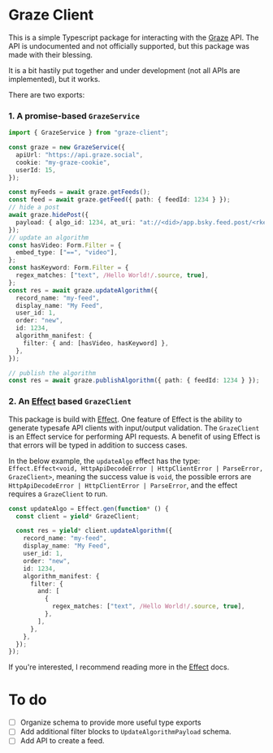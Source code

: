 # Graze Client

This is a simple Typescript package for interacting with the [Graze](https://graze.social/) API. The API is undocumented and not officially supported, but this package was made with their blessing.

It is a bit hastily put together and under development (not all APIs are implemented), but it works.

There are two exports:

### 1. A promise-based `GrazeService`

```ts
import { GrazeService } from "graze-client";

const graze = new GrazeService({
  apiUrl: "https://api.graze.social",
  cookie: "my-graze-cookie",
  userId: 15,
});

const myFeeds = await graze.getFeeds();
const feed = await graze.getFeed({ path: { feedId: 1234 } });
// hide a post
await graze.hidePost({
  payload: { algo_id: 1234, at_uri: "at://<did>/app.bsky.feed.post/<rkey>" },
});
// update an algorithm
const hasVideo: Form.Filter = {
  embed_type: ["==", "video"],
};
const hasKeyword: Form.Filter = {
  regex_matches: ["text", /Hello World!/.source, true],
};
const res = await graze.updateAlgorithm({
  record_name: "my-feed",
  display_name: "My Feed",
  user_id: 1,
  order: "new",
  id: 1234,
  algorithm_manifest: {
    filter: { and: [hasVideo, hasKeyword] },
  },
});

// publish the algorithm
const res = await graze.publishAlgorithm({ path: { feedId: 1234 } });
```

### 2. An [Effect](https://effect.website/) based `GrazeClient`

This package is build with [Effect](https://effect.website/). One feature of Effect is the ability to generate typesafe API clients with input/output validation. The `GrazeClient` is an Effect service for performing API requests. A benefit of using Effect is that errors will be typed in addition to success cases.

In the below example, the `updateAlgo` effect has the type: `Effect.Effect<void, HttpApiDecodeError | HttpClientError | ParseError, GrazeClient>`, meaning the success value is `void`, the possible errors are `HttpApiDecodeError | HttpClientError | ParseError`, and the effect requires a `GrazeClient` to run.

```ts
const updateAlgo = Effect.gen(function* () {
  const client = yield* GrazeClient;

  const res = yield* client.updateAlgorithm({
    record_name: "my-feed",
    display_name: "My Feed",
    user_id: 1,
    order: "new",
    id: 1234,
    algorithm_manifest: {
      filter: {
        and: [
          {
            regex_matches: ["text", /Hello World!/.source, true],
          },
        ],
      },
    },
  });
});
```

If you're interested, I recommend reading more in the [Effect](https://effect.website/) docs.

# To do

- [ ] Organize schema to provide more useful type exports
- [ ] Add additional filter blocks to `UpdateAlgorithmPayload` schema.
- [ ] Add API to create a feed.
